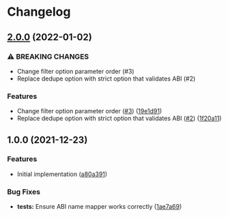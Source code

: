 # Changelog

## [2.0.0](https://www.github.com/projectsophon/hardhat-diamond-abi/compare/v1.0.0...v2.0.0) (2022-01-02)

### ⚠ BREAKING CHANGES

- Change filter option parameter order (#3)
- Replace dedupe option with strict option that validates ABI (#2)

### Features

- Change filter option parameter order ([#3](https://www.github.com/projectsophon/hardhat-diamond-abi/issues/3)) ([19e1d91](https://www.github.com/projectsophon/hardhat-diamond-abi/commit/19e1d91f21d8273162dd1aaf1a064ee5647bfbdb))
- Replace dedupe option with strict option that validates ABI ([#2](https://www.github.com/projectsophon/hardhat-diamond-abi/issues/2)) ([1f20a11](https://www.github.com/projectsophon/hardhat-diamond-abi/commit/1f20a11f549fadb50997c2f4d8a98cfb8cae3673))

## 1.0.0 (2021-12-23)

### Features

- Initial implementation ([a80a391](https://www.github.com/projectsophon/hardhat-diamond-abi/commit/a80a391143fb26e70ed80cb2d173267f91da5e9f))

### Bug Fixes

- **tests:** Ensure ABI name mapper works correctly ([1ae7a69](https://www.github.com/projectsophon/hardhat-diamond-abi/commit/1ae7a69f9f10053d6f5bf7409be4771958bd7e91))
